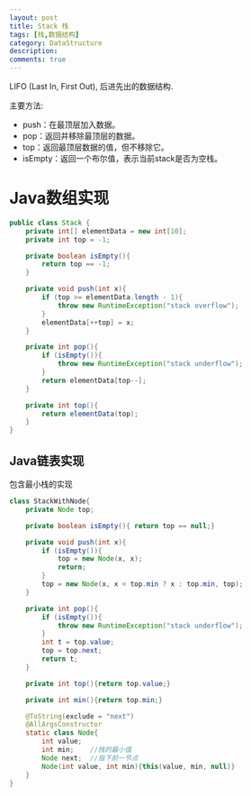 ```yaml
---
layout: post
title: Stack 栈
tags: [栈,数据结构]
category: DataStructure
description: 
comments: true
---
```


<script type="text/javascript" src="http://cdn.mathjax.org/mathjax/latest/MathJax.js?config=default"></script>

LIFO (Last In, First Out), 后进先出的数据结构.

主要方法:

- push：在最顶层加入数据。
- pop：返回并移除最顶层的数据。
- top：返回最顶层数据的值，但不移除它。
- isEmpty：返回一个布尔值，表示当前stack是否为空栈。

<!--more-->
<!--more-->

# Java数组实现

```java
public class Stack {
    private int[] elementData = new int[10];
    private int top = -1;

    private boolean isEmpty(){
        return top == -1;
    }

    private void push(int x){
        if (top >= elementData.length - 1){
            throw new RuntimeException("stack overflow");
        }
        elementData[++top] = x;
    }

    private int pop(){
        if (isEmpty()){
            throw new RuntimeException("stack underflow");
        }
        return elementData[top--];
    }

    private int top(){
        return elementData(top);
    }
}
```

## Java链表实现

包含最小栈的实现

```java
class StackWithNode{
    private Node top;

    private boolean isEmpty(){ return top == null;}

    private void push(int x){
        if (isEmpty()){
            top = new Node(x, x);
            return;
        }
        top = new Node(x, x < top.min ? x : top.min, top);
    }

    private int pop(){
        if (isEmpty()){
            throw new RuntimeException("stack underflow");
        }
        int t = top.value;
        top = top.next;
        return t;
    }

    private int top(){return top.value;}

    private int min(){return top.min;}

    @ToString(exclude = "next")
    @AllArgsConstructor
    static class Node{
        int value;
        int min;    //栈的最小值
        Node next;  //指下前一节点
        Node(int value, int min){this(value, min, null)}
    }
}
```